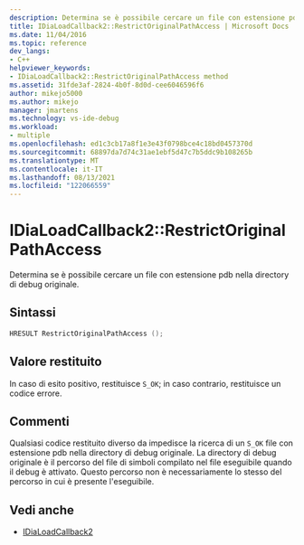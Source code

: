 ```yaml
---
description: Determina se è possibile cercare un file con estensione pdb nella directory di debug originale.
title: IDiaLoadCallback2::RestrictOriginalPathAccess | Microsoft Docs
ms.date: 11/04/2016
ms.topic: reference
dev_langs:
- C++
helpviewer_keywords:
- IDiaLoadCallback2::RestrictOriginalPathAccess method
ms.assetid: 31fde3af-2824-4b0f-8d0d-cee6046596f6
author: mikejo5000
ms.author: mikejo
manager: jmartens
ms.technology: vs-ide-debug
ms.workload:
- multiple
ms.openlocfilehash: ed1c3cb17a8f1e3e43f0798bce4c18bd0457370d
ms.sourcegitcommit: 68897da7d74c31ae1ebf5d47c7b5ddc9b108265b
ms.translationtype: MT
ms.contentlocale: it-IT
ms.lasthandoff: 08/13/2021
ms.locfileid: "122066559"
---
```

# <a name="idialoadcallback2restrictoriginalpathaccess"></a>IDiaLoadCallback2::RestrictOriginalPathAccess
Determina se è possibile cercare un file con estensione pdb nella directory di debug originale.

## <a name="syntax"></a>Sintassi

```C++
HRESULT RestrictOriginalPathAccess ();
```

## <a name="return-value"></a>Valore restituito
 In caso di esito positivo, restituisce `S_OK`; in caso contrario, restituisce un codice errore.

## <a name="remarks"></a>Commenti
 Qualsiasi codice restituito diverso da impedisce la ricerca di un `S_OK` file con estensione pdb nella directory di debug originale. La directory di debug originale è il percorso del file di simboli compilato nel file eseguibile quando il debug è attivato. Questo percorso non è necessariamente lo stesso del percorso in cui è presente l'eseguibile.

## <a name="see-also"></a>Vedi anche
- [IDiaLoadCallback2](../../debugger/debug-interface-access/idialoadcallback2.md)
